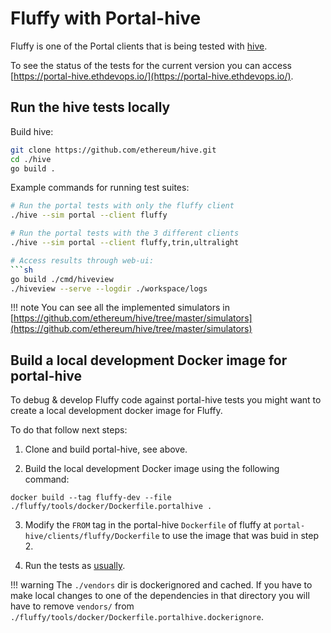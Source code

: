 # Fluffy with Portal-hive

Fluffy is one of the Portal clients that is being tested with [hive](https://github.com/ethereum/hive).

To see the status of the tests for the current version you can access [https://portal-hive.ethdevops.io/](https://portal-hive.ethdevops.io/).

## Run the hive tests locally

Build hive:

```sh
git clone https://github.com/ethereum/hive.git
cd ./hive
go build .
```

Example commands for running test suites:

```sh
# Run the portal tests with only the fluffy client
./hive --sim portal --client fluffy

# Run the portal tests with the 3 different clients
./hive --sim portal --client fluffy,trin,ultralight

# Access results through web-ui:
```sh
go build ./cmd/hiveview
./hiveview --serve --logdir ./workspace/logs
```

!!! note
    You can see all the implemented simulators in [https://github.com/ethereum/hive/tree/master/simulators](https://github.com/ethereum/hive/tree/master/simulators)

## Build a local development Docker image for portal-hive

To debug & develop Fluffy code against portal-hive tests you might want to
create a local development docker image for Fluffy.

To do that follow next steps:

1) Clone and build portal-hive, see above.

2) Build the local development Docker image using the following command:
```
docker build --tag fluffy-dev --file ./fluffy/tools/docker/Dockerfile.portalhive .
```

3) Modify the `FROM` tag in the portal-hive `Dockerfile` of fluffy at
`portal-hive/clients/fluffy/Dockerfile` to use the image that was buid in step 2.

4) Run the tests as [usually](fluffy-with-portal-hive.md/#run-the-hive-tests-locally).

!!! warning
    The `./vendors` dir is dockerignored and cached. If you have to make local
    changes to one of the dependencies in that directory you will have to remove
    `vendors/` from `./fluffy/tools/docker/Dockerfile.portalhive.dockerignore`.
